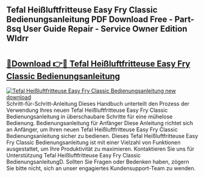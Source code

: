 ## Tefal Heißluftfritteuse Easy Fry Classic Bedienungsanleitung PDF Download Free - Part-8sq User Guide Repair - Service Owner Edition Wldrr

# <h2><a href="http://df1h488.blite.top/?on=Tefal+Hei%c3%9fluftfritteuse+Easy+Fry+Classic+Bedienungsanleitung">🔗Download 👉🔴 Tefal Heißluftfritteuse Easy Fry Classic Bedienungsanleitung</a></h2>

[![Tefal Heißluftfritteuse Easy Fry Classic Bedienungsanleitung new download](https://i.imgur.com/lujVjoI.png)](http://df1h488.blite.top/?on=Tefal+Hei%c3%9fluftfritteuse+Easy+Fry+Classic+Bedienungsanleitung)
Schritt-für-Schritt-Anleitung Dieses Handbuch unterteilt den Prozess der Verwendung Ihres neuen Tefal Heißluftfritteuse Easy Fry Classic Bedienungsanleitung in überschaubare Schritte für eine mühelose Bedienung. Bedienungsanleitung für Anfänger Diese Anleitung richtet sich an Anfänger, um Ihren neuen Tefal Heißluftfritteuse Easy Fry Classic Bedienungsanleitung sicher zu bedienen. Dieses Tefal Heißluftfritteuse Easy Fry Classic Bedienungsanleitung ist mit einer Vielzahl von Funktionen ausgestattet, um Ihre Produktivität zu maximieren. Kontaktieren Sie uns für Unterstützung Tefal Heißluftfritteuse Easy Fry Classic BedienungsanleitungD. Sollten Sie Fragen oder Bedenken haben, zögern Sie bitte nicht, sich an unser engagiertes Kundensupport-Team zu wenden.
